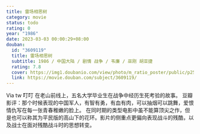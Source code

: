 ```yaml
---
title: 雷场相思树
category: movie
status: todo
rating: 0
year: "1986"
date: 2023-03-03 00:00:29+08:00
douban:
  id: "3609119"
  title: 雷场相思树
  subtitle: 1986 / 中国大陆 / 剧情 战争 / 韦廉 / 巫刚 胡亚捷
  rating: 7.8
  cover: https://img1.doubanio.com/view/photo/m_ratio_poster/public/p2552489969.jpg
  link: https://movie.douban.com/subject/3609119/
---
```


Via tw 叮叮 在老山前线上，五名大学毕业生在战争中经历生死考验的故事。
豆瓣影评：那个时候表现的中国军人，有智有勇，有血有肉，可以抽烟可以跳舞，爱恨情仇写在每一张青春稚嫩的脸上。
在同时期的类型电影中虽不能算顶尖之作，但是也可以称其为平民版的高山下的花环。影片的侧重点更偏向表现战斗的残酷，以及战士在面对残酷战斗时的思想转变。
